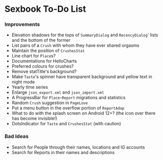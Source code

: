 # Sexbook To-Do List

### Improvements

* Elevation shadows for the tops of `SummaryDialog` and `RecencyDialog`' lists and the bottom of the former
* List pairs of a `Crush` with whom they have ever shared orgasms
* Maintain the position of `CrushesStat`
* Line chart for `Place`s?
* Documentations for HelloCharts
* Preferred colours for crushes?
* Remove statTitle's background?
* Make `Taste`'s spinner have transparent background and yellow text in night mode
* Yearly time series
* Enlarge `json_export.xml` and `json_import.xml`
* A ProgressBar for `Place`-`Report` migrations and statistics
* Random `Crush` suggestion in `PageLove`
* Put a menu button in the overflow portion of `ReportAdap`
* What to do with the splash screen on Android 12+? (the icon over there has become invisible!)
* DotsIndicator for `Taste` and `CrushesStat` (with caution)

### Bad Ideas

* Search for People through their names, locations and IG accounts
* Search for Reports in their names and descriptions
